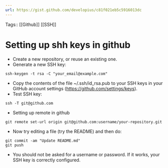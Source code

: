 ```yaml
---
url: https://gist.github.com/developius/c81f021eb5c5916013dc
---
```


Tags:: [[Github]] [[SSH]]

# Setting up shh keys in github
- Create a new repository, or reuse an existing one.
- Generate a new SSH key:
``` ssh
ssh-keygen -t rsa -C "your_email@example.com"
```
- Copy the contents of the file ~/.ssh/id_rsa.pub to your SSH keys in your GitHub account settings (https://github.com/settings/keys).
- Test SSH key:
```
ssh -T git@github.com
```
- Setting up remote in github
```
git remote set-url origin git@github.com:username/your-repository.git
```
- Now try editing a file (try the README) and then do:
```
git commit -am "Update README.md"
git push
```
- You should not be asked for a username or password. If it works, your SSH key is correctly configured.
